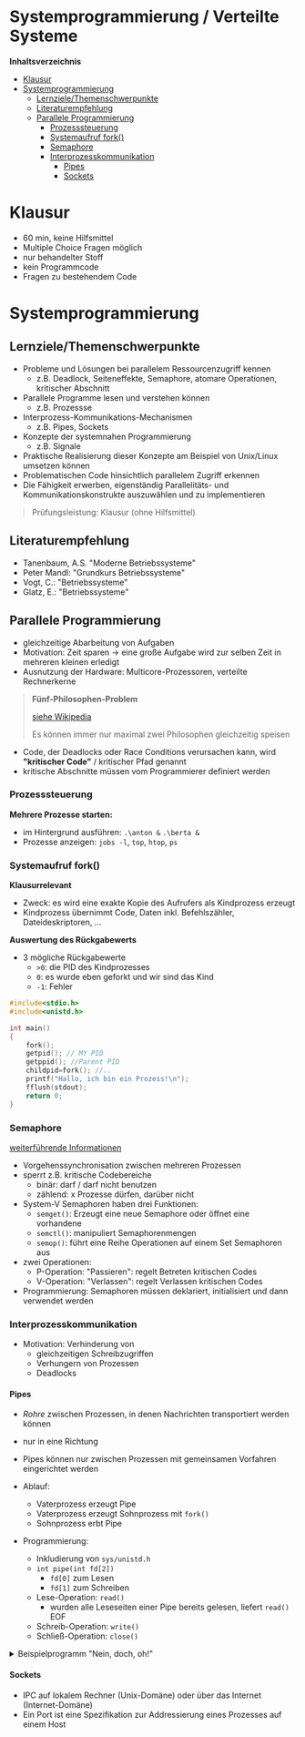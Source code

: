 <!----------
title: "Systemprogrammierung / Verteilte Systeme"
date: "Semester 5"
keywords: [Systemprogrammierung, Verteilte Systeme, RES, DHGE, Semester 5]
---------->

# Systemprogrammierung / Verteilte Systeme

<!-- md2apkg ignore-card -->

<!-- START doctoc generated TOC please keep comment here to allow auto update -->
<!-- DON'T EDIT THIS SECTION, INSTEAD RE-RUN doctoc TO UPDATE -->

**Inhaltsverzeichnis**

- [Klausur](#klausur)
- [Systemprogrammierung](#systemprogrammierung)
  - [Lernziele/Themenschwerpunkte](#lernzielethemenschwerpunkte)
  - [Literaturempfehlung](#literaturempfehlung)
  - [Parallele Programmierung](#parallele-programmierung)
    - [Prozesssteuerung](#prozesssteuerung)
    - [Systemaufruf fork()](#systemaufruf-fork)
    - [Semaphore](#semaphore)
    - [Interprozesskommunikation](#interprozesskommunikation)
      - [Pipes](#pipes)
      - [Sockets](#sockets)

<!-- END doctoc generated TOC please keep comment here to allow auto update -->

<!--newpage-->

# Klausur

<!-- md2apkg ignore-card -->

- 60 min, keine Hilfsmittel
- Multiple Choice Fragen möglich
- nur behandelter Stoff
- kein Programmcode
- Fragen zu bestehendem Code

<!--newpage-->

# Systemprogrammierung

## Lernziele/Themenschwerpunkte

<!-- md2apkg ignore-card -->

- Probleme und Lösungen bei parallelem Ressourcenzugriff kennen
  - z.B. Deadlock, Seiteneffekte, Semaphore, atomare Operationen, kritischer Abschnitt
- Parallele Programme lesen und verstehen können
  - z.B. Prozessse
- Interprozess-Kommunikations-Mechanismen
  - z.B. Pipes, Sockets
- Konzepte der systemnahen Programmierung
  - z.B. Signale
- Praktische Realisierung dieser Konzepte am Beispiel von Unix/Linux umsetzen können
- Problematischen Code hinsichtlich parallelem Zugriff erkennen
- Die Fähigkeit erwerben, eigenständig Parallelitäts- und Kommunikationskonstrukte auszuwählen und zu implementieren

> Prüfungsleistung: Klausur (ohne Hilfsmittel)

## Literaturempfehlung

<!-- md2apkg ignore-card -->

- Tanenbaum, A.S. "Moderne Betriebssysteme"
- Peter Mandl: "Grundkurs Betriebssysteme"
- Vogt, C.: "Betriebssysteme"
- Glatz, E.: "Betriebssysteme"

## Parallele Programmierung

- gleichzeitige Abarbeitung von Aufgaben
- Motivation: Zeit sparen $\rightarrow$ eine große Aufgabe wird zur selben Zeit in mehreren kleinen erledigt
- Ausnutzung der Hardware: Multicore-Prozessoren, verteilte Rechnerkerne

> **Fünf-Philosophen-Problem**
>
> [siehe Wikipedia](https://de.wikipedia.org/wiki/Philosophenproblem)
>
> Es können immer nur maximal zwei Philosophen gleichzeitig speisen

- Code, der Deadlocks oder Race Conditions verursachen kann, wird **"kritischer Code"** / kritischer Pfad genannt
- kritische Abschnitte müssen vom Programmierer definiert werden

### Prozesssteuerung

**Mehrere Prozesse starten:**

- im Hintergrund ausführen: `.\anton &` `.\berta &`
- Prozesse anzeigen: `jobs -l`, `top`, `htop`, `ps`

### Systemaufruf fork()

**Klausurrelevant**

- Zweck: es wird eine exakte Kopie des Aufrufers als Kindprozess erzeugt
- Kindprozess übernimmt Code, Daten inkl. Befehlszähler, Dateideskriptoren, ...

**Auswertung des Rückgabewerts**

- 3 mögliche Rückgabewerte
  - `>0`: die PID des Kindprozesses
  - `0`: es wurde eben geforkt und wir sind das Kind
  - `-1`: Fehler

```C
#include<stdio.h>
#include<unistd.h>

int main()
{
    fork();
    getpid(); // MY PID
    getppid(); //Parent PID
    childpid=fork(); //..
    printf("Hallo, ich bin ein Prozess!\n");
    fflush(stdout);
    return 0;
}
```

### Semaphore

[weiterführende Informationen](https://openbook.rheinwerk-verlag.de/linux_unix_programmierung/Kap09-004.htm)

- Vorgehenssynchronisation zwischen mehreren Prozessen
- sperrt z.B. kritische Codebereiche
  - binär: darf / darf nicht benutzen
  - zählend: x Prozesse dürfen, darüber nicht
- System-V Semaphoren haben drei Funktionen:
  - `semget()`: Erzeugt eine neue Semaphore oder öffnet eine vorhandene
  - `semctl()`: manipuliert Semaphorenmengen
  - `semop()`: führt eine Reihe Operationen auf einem Set Semaphoren aus
- zwei Operationen:
  - P-Operation: "Passieren": regelt Betreten kritischen Codes
  - V-Operation: "Verlassen": regelt Verlassen kritischen Codes
- Programmierung: Semaphoren müssen deklariert, initialisiert und dann verwendet werden

### Interprozesskommunikation

- Motivation: Verhinderung von
  - gleichzeitigen Schreibzugriffen
  - Verhungern von Prozessen
  - Deadlocks

#### Pipes

- _Rohre_ zwischen Prozessen, in denen Nachrichten transportiert werden können
- nur in eine Richtung
- Pipes können nur zwischen Prozessen mit gemeinsamen Vorfahren eingerichtet werden
- Ablauf:
  - Vaterprozess erzeugt Pipe
  - Vaterprozess erzeugt Sohnprozess mit `fork()`
  - Sohnprozess erbt Pipe
- Programmierung:

  - Inkludierung von `sys/unistd.h`
  - `int pipe(int fd[2])`
    - `fd[0]` zum Lesen
    - `fd[1]` zum Schreiben
  - Lese-Operation: `read()`
    - wurden alle Leseseiten einer Pipe bereits gelesen, liefert `read()` EOF
  - Schreib-Operation: `write()`
  - Schließ-Operation: `close()`
<details>
  <summary>Beispielprogramm "Nein, doch, oh!"</summary>

  ```c++
  /// \brief This program creates two pipes and forks a child process to print out "Nein! Doch! Oh!".
  /// \details The PARENT process uses the pipe1 to read the messages to the child process and uses the pipe2 to write the messages from the child process.
  ///          The CHILD process uses the pipe1 to write the messages from the parent process and uses the pipe2 to read the messages to the parent process.

  #include <stdio.h>
  #include <stdlib.h>
  #include <unistd.h>
  #include <sys/types.h>
  #include <string.h>

  static const int FORK_CHILD_PID = 0;
  static const int FORK_ERROR_PID = -1;

  static const int PIPE_ERROR = -1;
  static const int PIPE_SIZE = 2;
  static const int PIPE_READ_INDEX = 0;
  static const int PIPE_WRITE_INDEX = 1;

  static const char *PARENT_MESSAGE_1 = "Nein!\n";
  static const char *PARENT_MESSAGE_2 = "Oh!\n";
  static const char *CHILD_MESSAGE_1 = "Doch!\n";

  void createPipe(int pipeFileDescriptor[]);
  void sendPipeMessage(int pipeFileDescriptor[], const char *message);
  void receivePipeMessage(int pipeFileDescriptor[], char *message);

  /// @brief Creates a pipe and checks if it was created successfully.
  /// @param pipeFileDescriptor The pipe file descriptor.
  void createPipe(int pipeFileDescriptor[])
  {
      if (pipe(pipeFileDescriptor) == PIPE_ERROR)
      {
          perror("Pipe creation failed");
          exit(EXIT_FAILURE);
      }
  }

  /// @brief Sends a message through a pipe.
  /// @param pipeFileDescriptor The pipe file descriptor. Assumed that the write end (index = 1) is open.
  /// @param message The message to send.
  void sendPipeMessage(int pipeFileDescriptor[], const char *message)
  {
      const ssize_t bytesWritten = write(pipeFileDescriptor[PIPE_WRITE_INDEX], message, strlen(message));
      if (bytesWritten == -1)
      {
          perror("Write failed");
          exit(EXIT_FAILURE);
      }
  }

  /// @brief Receives a message through a pipe.
  /// @param pipeFileDescriptor The pipe file descriptor. Assumed that the read end (index = 0) is open.
  /// @param message The message to receive.
  void receivePipeMessage(int pipeFileDescriptor[], char *message)
  {
      const ssize_t bytesRead = read(pipeFileDescriptor[PIPE_READ_INDEX], message, strlen(message));
      if (bytesRead == -1)
      {
          perror("Read failed");
          exit(EXIT_FAILURE);
      }

      // Null-terminate the received message
      message[bytesRead] = '\0';
  }

  int main()
  {
      int pipeFileDescriptor1[PIPE_SIZE];
      int pipeFileDescriptor2[PIPE_SIZE];

      createPipe(pipeFileDescriptor1);
      createPipe(pipeFileDescriptor2);

      const pid_t childPid = fork();

      if (childPid == FORK_ERROR_PID)
      {
          perror("Fork failed");
          exit(EXIT_FAILURE);
      }
      // in a child process
      else if (childPid == FORK_CHILD_PID)
      {
          printf("Bin das Kind: %d\n", getpid());

          // Close unused read end
          close(pipeFileDescriptor1[PIPE_READ_INDEX]);
          // Close unused write end
          close(pipeFileDescriptor2[PIPE_WRITE_INDEX]);

          char incoming_message[strlen(PARENT_MESSAGE_1)];
          receivePipeMessage(pipeFileDescriptor2, incoming_message);
          printf("Vom Vater: %s", incoming_message);

          sendPipeMessage(pipeFileDescriptor1, CHILD_MESSAGE_1);

          char incoming_message2[strlen(PARENT_MESSAGE_2)];
          receivePipeMessage(pipeFileDescriptor2, incoming_message2);
          printf("Vom Vater: %s", incoming_message2);

          // Close write end
          close(pipeFileDescriptor1[PIPE_WRITE_INDEX]);
          // Close read end
          close(pipeFileDescriptor2[PIPE_READ_INDEX]);
      }
      // in a parent process
      else if (childPid > FORK_CHILD_PID)
      {
          printf("Bin der Vater: %d\n", getpid());

          // Close unused write end
          close(pipeFileDescriptor1[PIPE_WRITE_INDEX]);
          // Close unused read end
          close(pipeFileDescriptor2[PIPE_READ_INDEX]);

          sendPipeMessage(pipeFileDescriptor2, PARENT_MESSAGE_1);

          char incoming_message[strlen(CHILD_MESSAGE_1)];
          receivePipeMessage(pipeFileDescriptor1, incoming_message);
          printf("Vom Kind: %s", incoming_message);

          sendPipeMessage(pipeFileDescriptor2, PARENT_MESSAGE_2);

          // Close read end
          close(pipeFileDescriptor1[PIPE_READ_INDEX]);
          // Close write end
          close(pipeFileDescriptor2[PIPE_WRITE_INDEX]);
      }
      else
      {
          perror("Fork failed");
          exit(EXIT_FAILURE);
      }

      return EXIT_SUCCESS;
  }
  ```
</details>

#### Sockets

- IPC auf lokalem Rechner (Unix-Domäne) oder über das Internet (Internet-Domäne)
- Ein Port ist eine Spezifikation zur Addressierung eines Prozesses auf einem Host
